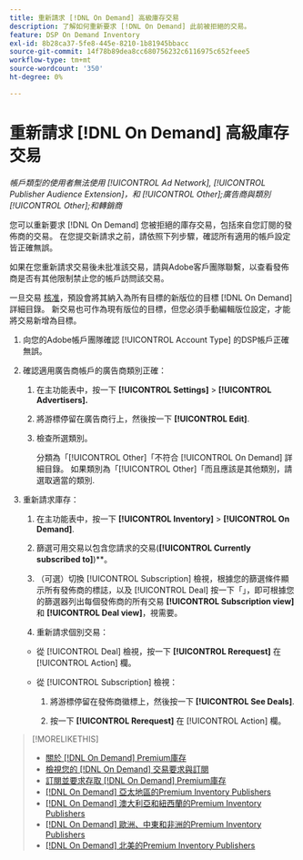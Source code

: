 ```yaml
---
title: 重新請求 [!DNL On Demand] 高級庫存交易
description: 了解如何重新要求 [!DNL On Demand] 此前被拒絕的交易。
feature: DSP On Demand Inventory
exl-id: 8b28ca37-5fe8-445e-8210-1b81945bbacc
source-git-commit: 14f78b89dea8cc680756232c6116975c652feee5
workflow-type: tm+mt
source-wordcount: '350'
ht-degree: 0%

---
```


# 重新請求 [!DNL On Demand] 高級庫存交易

*帳戶類型的使用者無法使用 [!UICONTROL Ad Network], [!UICONTROL Publisher Audience Extension]，和 [!UICONTROL Other];廣告商與類別 [!UICONTROL Other];和轉銷商*

您可以重新要求 [!DNL On Demand] 您被拒絕的庫存交易，包括來自您訂閱的發佈商的交易。 在您提交新請求之前，請依照下列步驟，確認所有適用的帳戶設定皆正確無誤。

如果在您重新請求交易後未批准該交易，請與Adobe客戶團隊聯繫，以查看發佈商是否有其他限制禁止您的帳戶訪問該交易。

一旦交易 [核准](/help/dsp/inventory/on-demand-inventory-view-status.md)，預設會將其納入為所有目標的新版位的目標 [!DNL On Demand] 詳細目錄。 新交易也可作為現有版位的目標，但您必須手動編輯版位設定，才能將交易新增為目標。

1. 向您的Adobe帳戶團隊確認 [!UICONTROL Account Type] 的DSP帳戶正確無誤。

1. 確認適用廣告商帳戶的廣告商類別正確：

   1. 在主功能表中，按一下 **[!UICONTROL Settings]** > **[!UICONTROL Advertisers].**

   1. 將游標停留在廣告商行上，然後按一下 **[!UICONTROL Edit]**.

   1. 檢查所選類別。

      分類為「[!UICONTROL Other]「不符合 [!UICONTROL On Demand] 詳細目錄。 如果類別為「[!UICONTROL Other]「而且應該是其他類別，請選取適當的類別<!-- [category](/help/dsp/admin/advertiser-settings.md) -->.

1. 重新請求庫存：

   1. 在主功能表中，按一下 **[!UICONTROL Inventory]** > **[!UICONTROL On Demand]**.

   1. 篩選可用交易以包含您請求的交易(**[!UICONTROL Currently subscribed to]**)**。

   1. （可選）切換 [!UICONTROL Subscription] 檢視，根據您的篩選條件顯示所有發佈商的標誌，以及 [!UICONTROL Deal] 按一下「」，即可根據您的篩選器列出每個發佈商的所有交易 **[!UICONTROL Subscription view]** 和 **[!UICONTROL Deal view]**，視需要。

   1. 重新請求個別交易：
   * 從 [!UICONTROL Deal] 檢視，按一下 **[!UICONTROL Rerequest]** 在 [!UICONTROL Action] 欄。

   * 從 [!UICONTROL Subscription] 檢視：

      1. 將游標停留在發佈商徽標上，然後按一下 **[!UICONTROL See Deals]**.

      1. 按一下 **[!UICONTROL Rerequest]** 在 [!UICONTROL Action] 欄。


>[!MORELIKETHIS]
>
>* [關於 [!DNL On Demand] Premium庫存](on-demand-inventory-about.md)
>* [檢視您的 [!DNL On Demand] 交易要求與訂閱](on-demand-inventory-view-status.md)
>* [訂閱並要求存取 [!DNL On Demand] Premium庫存](on-demand-inventory-subscribe.md)
>* [[!DNL On Demand] 亞太地區的Premium Inventory Publishers](on-demand-inventory-publishers-apac.md)
>* [[!DNL On Demand] 澳大利亞和紐西蘭的Premium Inventory Publishers](on-demand-inventory-publishers-anz.md)
>* [[!DNL On Demand] 歐洲、中東和非洲的Premium Inventory Publishers](on-demand-inventory-publishers-emea.md)
>* [[!DNL On Demand] 北美的Premium Inventory Publishers](on-demand-inventory-publishers-na.md)

